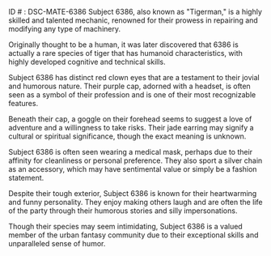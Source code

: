 ID # : DSC-MATE-6386
Subject 6386, also known as "Tigerman," is a highly skilled and talented mechanic, renowned for their prowess in repairing and modifying any type of machinery.

Originally thought to be a human, it was later discovered that 6386 is actually a rare species of tiger that has humanoid characteristics, with highly developed cognitive and technical skills.

Subject 6386 has distinct red clown eyes that are a testament to their jovial and humorous nature. Their purple cap, adorned with a headset, is often seen as a symbol of their profession and is one of their most recognizable features.

Beneath their cap, a goggle on their forehead seems to suggest a love of adventure and a willingness to take risks. Their jade earring may signify a cultural or spiritual significance, though the exact meaning is unknown.

Subject 6386 is often seen wearing a medical mask, perhaps due to their affinity for cleanliness or personal preference. They also sport a silver chain as an accessory, which may have sentimental value or simply be a fashion statement.

Despite their tough exterior, Subject 6386 is known for their heartwarming and funny personality. They enjoy making others laugh and are often the life of the party through their humorous stories and silly impersonations.

Though their species may seem intimidating, Subject 6386 is a valued member of the urban fantasy community due to their exceptional skills and unparalleled sense of humor.